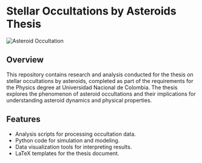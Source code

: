 # Stellar Occultations by Asteroids Thesis

![Asteroid Occultation](https://example.com/path-to-image.jpg)

## Overview
This repository contains research and analysis conducted for the thesis on stellar occultations by asteroids, completed as part of the requirements for the Physics degree at Universidad Nacional de Colombia. The thesis explores the phenomenon of asteroid occultations and their implications for understanding asteroid dynamics and physical properties.

## Features
- Analysis scripts for processing occultation data.
- Python code for simulation and modeling.
- Data visualization tools for interpreting results.
- LaTeX templates for the thesis document.
